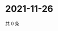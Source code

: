 # 2021-11-26

共 0 条

<!-- BEGIN WEIBO -->
<!-- 最后更新时间 Fri Nov 26 2021 22:00:42 GMT+0800 (China Standard Time) -->

<!-- END WEIBO -->
